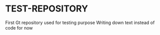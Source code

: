 # TEST-REPOSITORY
First Gt repository used for testing purpose
Writing down text instead of code for now

